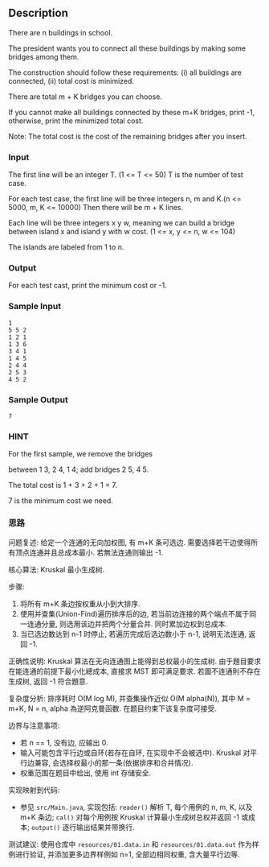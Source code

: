 ## Description

There are n buildings in school.

The president wants you to connect all these buildings by making some bridges among them.

The construction should follow these requirements:  (i) all buildings are connected, (ii)  total cost is minimized.

There are total m + K bridges you can choose.

If you cannot make all buildings  connected by these m+K bridges, print -1, otherwise, print the minimized total cost.

Note: The total cost is the cost of the remaining bridges after you insert.

### Input

The first line will be an integer T. (1 <= T <= 50) T is the number of test case.

For each test case, the first line will be three integers n, m and K.(n <= 5000, m, K <= 10000) Then there will be m + K lines.

Each line will be three integers x y w, meaning we can build a bridge between island x and island y with w cost. (1 <= x, y <= n, w <= 104)

The islands are labeled from 1 to n.

### Output

For each test cast, print the minimum cost or -1.

### Sample Input

``` log
1
5 5 2
1 2 1
1 3 6
3 4 1
1 4 5
2 4 4
2 5 3
4 5 2
```

### Sample Output

``` log
7
```

### HINT

For the first sample, we remove the bridges

between 1 3, 2 4, 1 4; add bridges 2 5, 4 5.

The total cost is 1 + 3 + 2 + 1 = 7.

7 is the minimum cost we need.

### 思路

问题复述: 给定一个连通的无向加权图, 有 m+K 条可选边. 需要选择若干边使得所有顶点连通并且总成本最小. 若無法连通则输出 -1.

核心算法: Kruskal 最小生成树.

步骤:
1. 将所有 m+K 条边按权重从小到大排序.
2. 使用并查集(Union-Find)遍历排序后的边, 若当前边连接的两个端点不属于同一连通分量, 则选用该边并把两个分量合并. 同时累加边权到总成本.
3. 当已选边数达到 n-1 时停止, 若遍历完成后选边数小于 n-1, 说明无法连通, 返回 -1.

正确性说明: Kruskal 算法在无向连通图上能得到总权最小的生成树. 由于題目要求在能连通的前提下最小化總成本, 直接求 MST 即可满足要求. 若圖不连通則不存在生成树, 返回 -1 符合題意.

复杂度分析: 排序耗时 O(M log M), 并查集操作近似 O(M alpha(N)), 其中 M = m+K, N = n, alpha 為逆阿克曼函数. 在题目约束下该复杂度可接受.

边界与注意事项:
- 若 n == 1, 没有边, 应输出 0.
- 输入可能包含平行边或自环(若存在自环, 在实现中不会被选中). Kruskal 对平行边兼容, 会选择权最小的那一条(依据排序和合并情况).
- 权重范围在题目中给出, 使用 int 存储安全.

实现映射到代码:
- 参见 `src/Main.java`, 实现包括: `reader()` 解析 T, 每个用例的 n, m, K, 以及 m+K 条边; `cal()` 对每个用例按 Kruskal 计算最小生成树总权并返回 -1 或成本; `output()` 逐行输出结果并带换行.

测试建议: 使用仓库中 `resources/01.data.in` 和 `resources/01.data.out` 作为样例进行验证, 并添加更多边界样例如 n=1, 全部边相同权重, 含大量平行边等.
